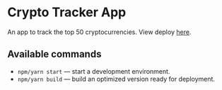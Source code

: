 # Crypto Tracker App

An app to track the top 50 cryptocurrencies.
View deploy [here](https://ricardokd.github.io/crypto-tracker-deploy/).

## Available commands
- `npm/yarn start` — start a development environment.
- `npm/yarn build` — build an optimized version ready for deployment.
